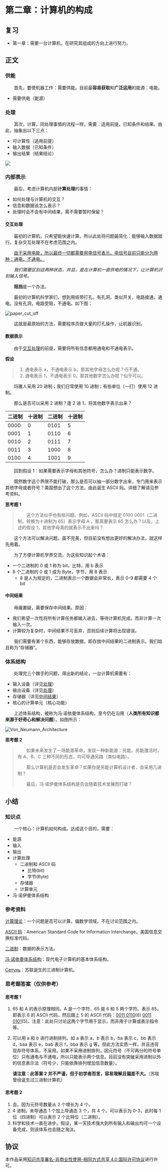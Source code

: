 # 第二章：计算机的构成

## 复习

- 第一章：需要一台计算机，在研究其组成的方向上进行努力。

## 正文

### 供能

　　首先，要使机器工作：需要供能。目前最**容易获取**和**广泛运用**的能源：电能。

- 需要供电（能源）

### 处理

　　其次，计算，同处理事情的流程一样，需要：适用前提，已知条件和结果。由此，抽象出以下三点：

- 可计算性（适用前提）
- 输入数据（已知条件）
- 输出结果（结果结论）

![](https://raw.githubusercontent.com/TinySnow/GithubImageHosting/main/blog/technology/cs-teaching/flow-calculatable.webp)

### 内部表示

　　最后，考虑计算机内部**计算处理**的事情：

- 如何处理与计算机的交互？
- 信息和数据该怎么表示？
- 处理时会不会有中间结果，需不需要暂时保留？

#### 交互处理

　　最初的计算机，只希望能快速计算。所以此处将问题最简化：能够输入数据就行。复杂交互处理不在考虑范围之内。

　　<u>由于采用电能，所以最终一切都需要用电信号表示。电信号目前只能分为两种：通电，不通电。</u>

　　*我们需要区别这两种状态，并且，是在计算机一直供电的情况下，让计算机识别输入信号。*

　　**阻挡**是一个办法。

　　最初的计算机科学家们，想到用纸带打孔。有孔洞，类似开关，电路接通，通电。没有孔洞，电路受阻，不通电。如下图：

![paper_cut_off](https://raw.githubusercontent.com/TinySnow/GithubImageHosting/main/blog/technology/cs-teaching/paper-cut-off.webp)

　　这就是最原始的方法，需要程序员做大量的打孔操作，让机器识别。

#### 数据表示

　　由于[交互处理](#交互处理)的前提，需要将所有信息都用通电和不通电表示。

**假设**

> 1. 通电表示 a，不通电表示 b。那其他字母怎么办呢？行不通。
> 2. 通电表示 1，不通电表示 0。那其他数字怎么办呢？似乎可以。

　　玛雅人采用 20 进制；我们日常使用 10 进制；有些单位（一打）使用 12 进制。

　　那么是否可以采用 2 进制？逢 2 进 1，将其他数字表示出来？

| 二进制 | 十进制 | 二进制 | 十进制 |
| ------ | ------ | ------ | ------ |
| 0000   | 0      | 0101   | 5      |
| 0001   | 1      | 0110   | 6      |
| 0010   | 2      | 0111   | 7      |
| 0011   | 3      | 1000   | 8      |
| 0100   | 4      | 1001   | 9      |

　　回到假设 1：如果需要表示字母和其他符号，怎么办？进制只能表示数字。

　　既然数字这个界限不能打破，那么是否可以抽一部分数字出来，专门用来表示其他字母或者符号？美国想出了这个方法，由此诞生 ASCII 码。详细了解请见参考资料。

**思考题 1**

> 　　这个方法似乎也有些问题。例如，ASCII 码中规定 0100 0001（二进制，转换为十进制为 65）表示字母 A ，那真要表示 65 怎么办？以及，上述的假设 1，其他字母真的就表示不出来吗？

　　这个方法可以解决问题。虽不完美，但目前没有想出更好的解决办法，就这样先用着。

　　为了方便计算机学界交流，为这些知识起个术语：

- 一个二进制的 0 或 1 称为 bit，比特，用 b 表示
- 8 个二进制的 0 或 1 成为 Byte，字节，用 B 表示
  - 8 是人为规定的，二进制表示一个数据会非常长，表示 0-9 都需要 4 个 bit

#### 中间结果

　　毋庸置疑，需要保存中间结果。原因：

- 我们希望一次性将所有计算任务都输入进去，等待计算机完成。而非计算一次输入一次。
- 计算较为复杂时，中间结果不可丢弃，否则后续计算将出现错误。

　　我们需要有某个东西，能够存放数据，即存放中间结果的二进制表示。我们姑且称为“存储器”。

### 体系结构

　　处理完三个棘手的问题，得出新的结论，一台计算机需要有：

- 输入设备（详见[处理](###处理)）
- 输出设备（详见[处理](###处理)）
- 存储器（详见[中间结果](####中间结果)）
- 核心的计算单元（核心功能）

　　上述体系结构，被称为冯·诺依曼体系结构，至今仍在沿用（**人类所有知识都来源于好奇心和解决问题**）。如图所示：

![Von_Neumann_Architecture](https://raw.githubusercontent.com/TinySnow/GithubImageHosting/main/blog/technology/cs-teaching/von_neumann-architecture.webp)

**思考题 2**

> 　　如果未来发生了一场能源革命，发现一种新能源：另能。另能激活时，有 A、B、C 三种不同的形态，均可导通另路（类似电路）。
>
> 　　那么计算机是否会发生革命？如果你是另能计算机设计者，会采用几进制？
>
> 　　最后，冯·诺伊曼体系结构是否会随着技术发展而打破？

## 小结

### 知识点

　　一个核心：计算机如何构成。达成这个目的，需要：

- 能源
- 输入
- 输出
- 计算处理
  - 二进制和 ASCII 码
    - 比特(bit)
    - 字节(Byte)
  - 存储器
  - 计算单元
- 冯·诺伊曼体系结构

### 参考资料

[计算理论](https://zh.m.wikipedia.org/zh-cn/%E8%AE%A1%E7%AE%97%E7%90%86%E8%AE%BA)：一个问题是否可以计算。偏数学领域，不在讨论范围之内。

[ASCII 码](https://zh.m.wikipedia.org/zh-cn/ASCII)：American Standard Code for Information Interchange，美国信息交换标准代码。

[二进制](https://zh.m.wikipedia.org/zh-cn/%E4%BA%8C%E8%BF%9B%E5%88%B6)：数据的表示方法。

[冯·诺依曼体系结构](https://zh.wikipedia.org/zh-cn/%E5%86%AF%C2%B7%E8%AF%BA%E4%BC%8A%E6%9B%BC%E7%BB%93%E6%9E%84)：现代电子计算机的基本体系结构。

[Сетунь](https://zh.m.wikipedia.org/zh-cn/%D0%A1%D0%B5%D1%82%D1%83%D0%BD%D1%8C)：苏联诞生的三进制计算机。

### 思考题答案（仅供参考）

#### 思考题 1

  1. 65 和 A 的表示原理相同。A 是一个字符，65 是 6 和 5 两个字符。表示 65，即表示 6 的 ASCII 代码，然后跟上 5 的 ASCII 代码：<u>0011 0110</u>(6) <u>0011 0101</u>(5)。注意：此处只讨论这两个字节用于显示，而非用于计算或表示指令等。

  2. 可以用 a 和 b 进行进制排列。如 a 表示 a，b 表示 b，ba 表示 c，bb 表示 d，baa 表示 e，bab 表示 f，bba 表示 g 等。但此方法实质一样，并且违背现存符号体系，不采用。如果不采用进制排列，因元符号（不可再分的符号单位）只有通电与不通电，所以只能表示两个信息。目前没有突破采用进制以外的信息表示法（符号少，只能依靠排列增加信息数量）。

     **请注意：此答案 2 并不严谨，但于初学者而言，容易理解且偏差不大。**（苏联曾经诞生过三进制计算机）

#### 思考题 2

1. 会。因为元符号数量从 2 个增长为 4 个。
2. 4 进制。未导通态 1 个加上导通态 3 个，共 4 个。可以表示为 0-3，此时每 1 位（四进制）可以表示 2 个比特位（二进制）。
3. 科学和技术一直在进步。假设，某一天技术强大到所有输入和输出均可一个设备完成，则该体系也会随之淘汰。

## 协议

本作品采用[知识共享署名-非商业性使用-相同方式共享 4.0 国际许可协议](https://creativecommons.org/licenses/by-nc-sa/4.0/deed.zh)进行许可。